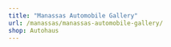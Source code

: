 ```yaml
---
title: "Manassas Automobile Gallery"
url: /manassas/manassas-automobile-gallery/
shop: Autohaus
---
```

